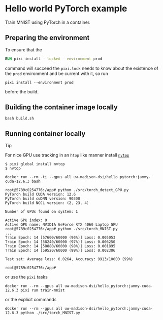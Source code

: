 # Hello world PyTorch example

Train MNIST using PyTorch in a container.

## Preparing the environment

To ensure that the

```Dockerfile
RUN pixi install --locked --environment prod
```

command will succeed the `pixi.lock` needs to know about the existence of the `prod` environment and be current with it, so run

```
pixi install --environment prod
```

before the build.

## Building the container image locally

```
bash build.sh
```

## Running container locally

> [!TIP]
> For nice GPU use tracking in an `htop` like manner install [`nvtop` ](https://github.com/Syllo/nvtop)
>
> ```console
> $ pixi global install nvtop
> $ nvtop
> ```

```
docker run --rm -ti --gpus all uw-madison-dsi/hello_pytorch:jammy-cuda-12.6.3 bash
```

```console
root@5789c0254776:/app# python ./src/torch_detect_GPU.py
PyTorch build CUDA version: 12.6
PyTorch build cuDNN version: 90300
PyTorch build NCCL version: (2, 23, 4)

Number of GPUs found on system: 1

Active GPU index: 0
Active GPU name: NVIDIA GeForce RTX 4060 Laptop GPU
root@5789c0254776:/app# python ./src/torch_MNIST.py
...
Train Epoch: 14 [57600/60000 (96%)]	Loss: 0.005053
Train Epoch: 14 [58240/60000 (97%)]	Loss: 0.006250
Train Epoch: 14 [58880/60000 (98%)]	Loss: 0.001895
Train Epoch: 14 [59520/60000 (99%)]	Loss: 0.002306

Test set: Average loss: 0.0264, Accuracy: 9913/10000 (99%)

root@5789c0254776:/app#
```

or use the `pixi` tasks

```
docker run --rm --gpus all uw-madison-dsi/hello_pytorch:jammy-cuda-12.6.3 pixi run train-mnist
```

or the explicit commands

```
docker run --rm --gpus all uw-madison-dsi/hello_pytorch:jammy-cuda-12.6.3 python ./src/torch_MNIST.py
```
